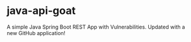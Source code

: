 # java-api-goat

A simple Java Spring Boot REST App with Vulnerabilities. Updated with a new GitHub application!
